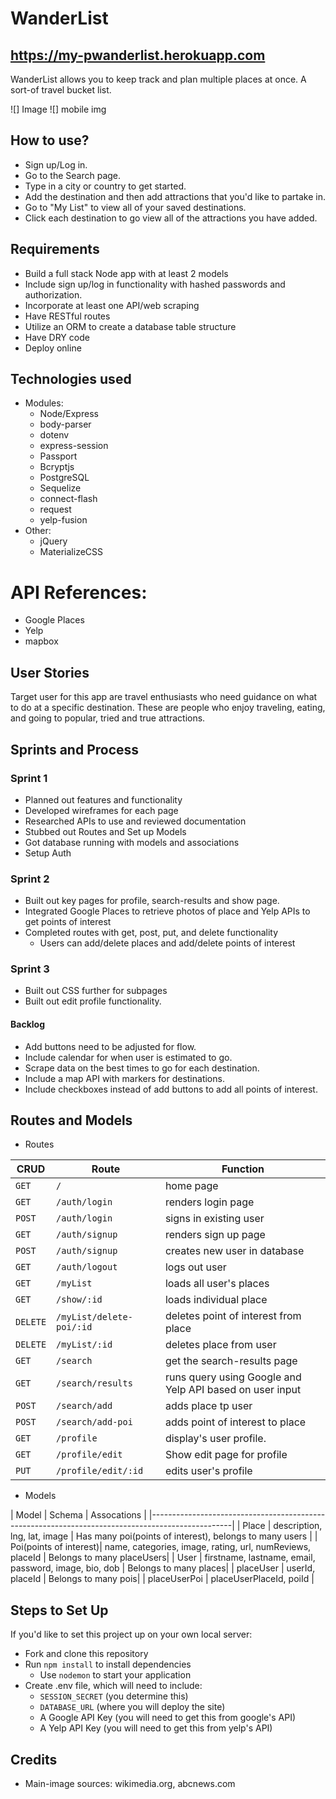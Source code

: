 # WanderList

## https://my-pwanderlist.herokuapp.com
WanderList allows you to keep track and plan multiple places at once. A sort-of travel bucket list.  

![] Image 
![] mobile img

## How to use?
* Sign up/Log in.
* Go to the Search page.
* Type in a city or country to get started.
* Add the destination and then add attractions that you'd like to partake in.
* Go to "My List" to view all of your saved destinations.
* Click each destination to go view all of the attractions you have added.


## Requirements
* Build a full stack Node app with at least 2 models
* Include sign up/log in functionality with hashed passwords and authorization.
* Incorporate at least one API/web scraping
* Have RESTful routes
* Utilize an ORM to create a database table structure
* Have DRY code
* Deploy online

## Technologies used
* Modules:
	* Node/Express
	* body-parser
	* dotenv
	* express-session
	* Passport
	* Bcryptjs
	* PostgreSQL
	* Sequelize 
	* connect-flash
	* request
	* yelp-fusion
* Other:
	* jQuery
	* MaterializeCSS


# API References:
* Google Places
* Yelp
* mapbox

## User Stories
Target user for this app are travel enthusiasts who need guidance on what to do at a specific destination. These are people who enjoy traveling, eating, and going to popular, tried and true attractions.


## Sprints and Process

### Sprint 1
* Planned out features and functionality
* Developed wireframes for each page
* Researched APIs to use and reviewed documentation
* Stubbed out Routes and Set up Models
* Got database running with models and associations
* Setup Auth

### Sprint 2
* Built out key pages for profile, search-results and show page.
* Integrated Google Places to retrieve photos of place and Yelp APIs to get points of interest
* Completed routes with get, post, put, and delete functionality
   * Users can add/delete places and add/delete points of interest


### Sprint 3
* Built out CSS further for subpages
* Built out edit profile functionality.


#### Backlog
* Add buttons need to be adjusted for flow.
* Include calendar for when user is estimated to go.
* Scrape data on the best times to go for each destination.
* Include a map API with markers for destinations.
* Include checkboxes instead of add buttons to add all points of interest.

## Routes and Models
* Routes

| CRUD     | Route                | Function                                                         |
|----------|----------------------|------------------------------------------------------------------|
| `GET`    | `/`                  | home page                                                        |
| `GET`    |  `/auth/login`       | renders login page                                               |
| `POST`   | `/auth/login`        | signs in existing user                                           |
| `GET`    | `/auth/signup`       | renders sign up page                                             |
| `POST`   | `/auth/signup`       | creates new user in database                                     |
| `GET`    | `/auth/logout`       | logs out user                                                    | 
| `GET`    | `/myList`            | loads all user's places                                          |
| `GET`    | `/show/:id`          | loads individual place                                           |
| `DELETE` | `/myList/delete-poi/:id`|deletes point of interest from place                           |
| `DELETE` | `/myList/:id`        | deletes place from user           								 |                             
| `GET`    | `/search`     		  | get the search-results page      								 |
| `GET`    | `/search/results`    | runs query using Google and Yelp API based on user input         |
| `POST`   | `/search/add`        | adds place tp user                       			             |
| `POST`   | `/search/add-poi`    | adds point of interest to place                                  |
| `GET`    | `/profile`           | display's user profile.                                          |
| `GET`    | `/profile/edit`      | Show edit page for profile                                 			 |   
| `PUT`    | `/profile/edit/:id`  | edits user's profile                                 			 |



* Models

| Model   | Schema         	| Assocations                                                          |
|--------------------------------------------------------------------------------------------------|
| Place   | description, lng, lat, image | Has many poi(points of interest), belongs to many users |
| Poi(points of interest)| name, categories, image, rating, url, numReviews, placeId | Belongs to many placeUsers|
| User    | firstname, lastname, email, password, image, bio, dob                    | Belongs to many places|
| placeUser | userId, placeId                                                        | Belongs to many pois|
| placeUserPoi | placeUserPlaceId, poiId                                                  | 


## Steps to Set Up
If you'd like to set this project up on your own local server:
* Fork and clone this repository
* Run `npm install` to install dependencies
  * Use `nodemon` to start your application
* Create .env file, which will need to include:
  * `SESSION_SECRET` (you determine this)
  * `DATABASE_URL` (where you will deploy the site)
  * A Google API Key (you will need to get this from google's API)
  * A Yelp API Key (you will need to get this from yelp's API)


## Credits 
* Main-image sources: wikimedia.org, abcnews.com



